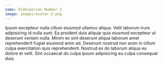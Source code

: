 ```yaml
---
name: Alderperson Number 3
image: images/avatar-3.png
---
```


Ipsum excepteur nulla cillum eiusmod ullamco aliqua. Velit laborum irure adipisicing id nulla sunt. Ea proident duis aliquip quis eiusmod excepteur ut deserunt veniam nulla. Minim ex sint deserunt aliqua laborum amet reprehenderit fugiat eiusmod anim ad. Deserunt nostrud non anim in cillum culpa exercitation quis reprehenderit. Nostrud ex do laborum aliqua eu dolore et velit. Sint occaecat do culpa ipsum adipisicing eu culpa consequat duis.
